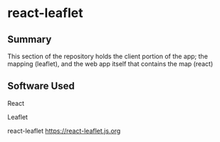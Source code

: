# react-leaflet

## Summary
This section of the repository holds the client portion of the app; the mapping (leaflet), and the web app itself that contains the map (react)

## Software Used
React

Leaflet

react-leaflet
https://react-leaflet.js.org
